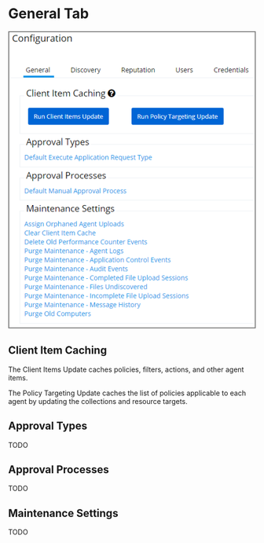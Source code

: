 [title]: # (    General Tab)
[tags]: # (admin,configuration)
[priority]: # (2101)
# General Tab

![General tab overview](images/config-gen/general.png)

## Client Item Caching

The Client Items Update caches policies, filters, actions, and other agent items.

The Policy Targeting Update caches the list of policies applicable to each agent by updating the collections and resource targets.

## Approval Types

TODO

## Approval Processes

TODO

## Maintenance Settings

TODO
